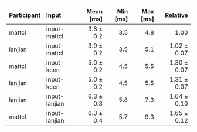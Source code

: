 | Participant | Input | Mean [ms] | Min [ms] | Max [ms] | Relative |
|:---|:---|---:|---:|---:|---:|
| mattcl | input-mattcl | 3.8 ± 0.2 | 3.5 | 4.8 | 1.00 |
| lanjian | input-mattcl | 3.9 ± 0.2 | 3.5 | 5.1 | 1.02 ± 0.07 |
| mattcl | input-kcen | 5.0 ± 0.2 | 4.5 | 5.5 | 1.30 ± 0.07 |
| lanjian | input-kcen | 5.0 ± 0.2 | 4.5 | 5.5 | 1.31 ± 0.07 |
| lanjian | input-lanjian | 6.3 ± 0.3 | 5.8 | 7.3 | 1.64 ± 0.10 |
| mattcl | input-lanjian | 6.3 ± 0.4 | 5.7 | 9.3 | 1.65 ± 0.12 |
